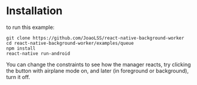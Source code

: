 # Installation

to run this example:
```
git clone https://github.com/JoaoLSS/react-native-background-worker
cd react-native-background-worker/examples/queue
npm install
react-native run-android
```

You can change the constraints to see how the manager reacts, try clicking the button with airplane mode on,
and later (in foreground or background), turn it off.